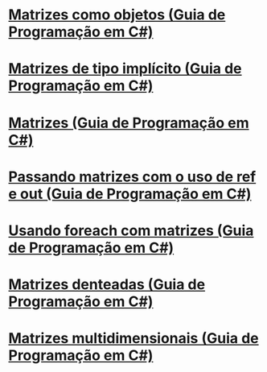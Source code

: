 # [Matrizes como objetos (Guia de Programação em C#)](arrays-as-objects.md)
# [Matrizes de tipo implícito (Guia de Programação em C#)](implicitly-typed-arrays.md)
# [Matrizes (Guia de Programação em C#)](index.md)
# [Passando matrizes com o uso de ref e out (Guia de Programação em C#)](passing-arrays-using-ref-and-out.md)
# [Usando foreach com matrizes (Guia de Programação em C#)](using-foreach-with-arrays.md)
# [Matrizes denteadas (Guia de Programação em C#)](jagged-arrays.md)
# [Matrizes multidimensionais (Guia de Programação em C#)](multidimensional-arrays.md)

